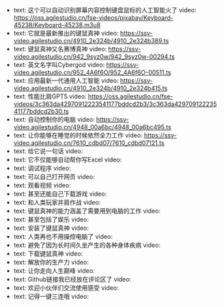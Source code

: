 - text: 这个可以自动识别屏幕内容控制键盘鼠标的人工智能火了
  video: https://oss.agilestudio.cn/fse-videos/pixabay/Keyboard-45238/Keyboard-45238.m3u8
- text: 它就是最新推出的键鼠真神
  video: https://ssv-video.agilestudio.cn/4910_2e324b/4910_2e324b389.ts
- text: 键鼠真神又名赛博真神
  video: https://ssv-video.agilestudio.cn/942_9syz0w/942_9syz0w-00294.ts
- text: 英文名字叫Cybergod
  video: https://ssv-video.agilestudio.cn/952_4A6f6O/952_4A6f6O-00511.ts
- text: 应用最新一代通用人工智能
  video: https://ssv-video.agilestudio.cn/4910_2e324b/4910_2e324b415.ts
- text: 性能比肩GPT5
  video: https://oss.agilestudio.cn/fse-videos/3c363da42970912223541177bddcd2b3/3c363da42970912223541177bddcd2b30.ts
- text: 自动控制你的电脑
  video: https://ssv-video.agilestudio.cn/4948_00a6bc/4948_00a6bc495.ts
- text: 让你能够在睡觉的时候依然全力工作
  video: https://ssv-video.agilestudio.cn/7610_cdbd07/7610_cdbd07121.ts
- text: 给它说一句话
  video:
- text: 它不仅能够自动帮你写Excel
  video:
- text: 调试程序
  video:
- text: 可以自己打开网页
  video:
- text: 观看视频
  video:
- text: 甚至还能自己下载游戏
  video:
- text: 和人类玩家并肩作战
  video:
- text: 键鼠真神的能力涵盖了需要用到电脑的工作
  video:
- text: 甚至包括了娱乐
  video:
- text: 安装了键鼠真神
  video:
- text: 人类再也不用操控电脑了
  video:
- text: 避免了因为长时间久坐产生的各种身体疾病
  video:
- text: 下载键鼠真神
  video:
- text: 解放你的生产力
  video:
- text: 让你走向人生巅峰
  video:
- text: Github链接我已经放在评论区了
  video:
- text: 欢迎小伙伴们交流使用感受
  video:
- text: 记得一键三连哦
  video:
